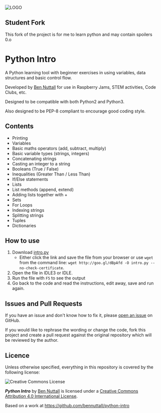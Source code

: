 ![LOGO](https://www.python.org/static/community_logos/python-logo-inkscape.svg)

## Student Fork
 This fork of the project is for me to learn python and may contain spoilers 0.o
# Python Intro

A Python learning tool with beginner exercises in using variables, data structures and basic control flow.

Developed by [Ben Nuttall](http://bennuttall.com) for use in Raspberry Jams, STEM activities, Code Clubs, etc.

Designed to be compatible with both Python2 and Python3.

Also designed to be PEP-8 compliant to encourage good coding style.

## Contents

- Printing
- Variables
- Basic maths operators (add, subtract, multiply)
- Basic variable types (strings, integers)
- Concatenating strings
- Casting an integer to a string
- Booleans (True / False)
- Inequalities (Greater Than / Less Than)
- If/Else statements
- Lists
- List methods (append, extend)
- Adding lists together with +
- Sets
- For Loops
- Indexing strings
- Splitting strings
- Tuples
- Dictionaries

## How to use

1. Download [intro.py](https://raw.githubusercontent.com/bennuttall/python-intro/master/intro.py)
    - Either click the link and save the file from your browser or use `wget` from the command line: `wget http://goo.gl/dBpAfd -O intro.py --no-check-certificate`.
1. Open the file in IDLE3 or IDLE.
1. Run the file with `F5` to see the output
1. Go back to the code and read the instructions, edit away, save and run again.

## Issues and Pull Requests

If you have an issue and don't know how to fix it, please [open an issue](https://github.com/bennuttall/python-intro/issues/new) on GitHub.

If you would like to rephrase the wording or change the code, fork this project and create a pull request against the original repository which will be reviewed by the author.

## Licence

Unless otherwise specified, everything in this repository is covered by the following license:

![Creative Commons License](http://i.creativecommons.org/l/by-sa/4.0/88x31.png)

***Python Intro*** by [Ben Nuttall](https://github.com/bennuttall) is licensed under a [Creative Commons Attribution 4.0 International License](http://creativecommons.org/licenses/by-sa/4.0/).

Based on a work at https://github.com/bennuttall/python-intro
